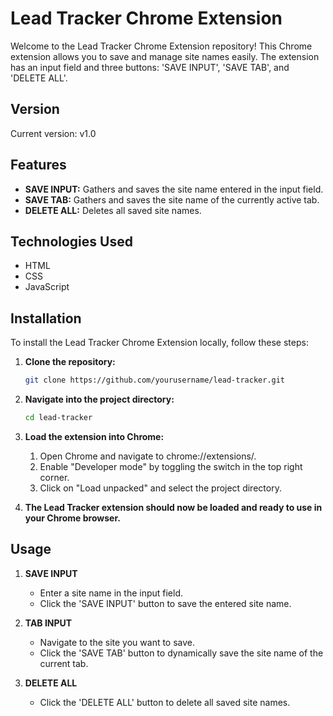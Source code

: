 # Lead Tracker Chrome Extension

Welcome to the Lead Tracker Chrome Extension repository! This Chrome extension allows you to save and manage site names easily. The extension has an input field and three buttons: 'SAVE INPUT', 'SAVE TAB', and 'DELETE ALL'.

## Version

Current version: v1.0

## Features

- **SAVE INPUT:** Gathers and saves the site name entered in the input field.
- **SAVE TAB:** Gathers and saves the site name of the currently active tab.
- **DELETE ALL:** Deletes all saved site names.

## Technologies Used

- HTML
- CSS
- JavaScript

## Installation

To install the Lead Tracker Chrome Extension locally, follow these steps:

1. **Clone the repository:**

   ```bash
   git clone https://github.com/yourusername/lead-tracker.git

2. **Navigate into the project directory:**

   ```bash
   cd lead-tracker

3. **Load the extension into Chrome:**

   1. Open Chrome and navigate to chrome://extensions/.
   2. Enable "Developer mode" by toggling the switch in the top right corner.
   3. Click on "Load unpacked" and select the project directory.

4. **The Lead Tracker extension should now be loaded and ready to use in your Chrome browser.**

## Usage

1. **SAVE INPUT**
   - Enter a site name in the input field.
   - Click the 'SAVE INPUT' button to save the entered site name.
  
2. **TAB INPUT**
   - Navigate to the site you want to save.
   - Click the 'SAVE TAB' button to dynamically save the site name of the current tab.
  
3. **DELETE ALL**
   - Click the 'DELETE ALL' button to delete all saved site names.
